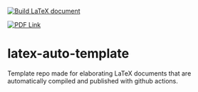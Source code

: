 [![Build LaTeX document](https://github.com/truatpasteurdotfr/latex-auto-template/actions/workflows/latex.yml/badge.svg)](https://github.com/truatpasteurdotfr/latex-auto-template/actions/workflows/latex.yml)

[![PDF
Link](https://img.shields.io/badge/PDF-latest-orange.svg?style=flat)](https://truatpasteurdotfr.github.io/latex-auto-template/Article.pdf)

# latex-auto-template
Template repo made for elaborating LaTeX documents that are automatically compiled and published with github actions.
